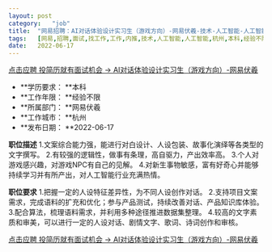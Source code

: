 ```yaml
---
layout:	post
category:	"job"
title:	"网易招聘：AI对话体验设计实习生（游戏方向）-网易伏羲-技术-人工智能-人工智能-杭州本科经验不限"
tags:	[网易,招聘,面试,找工作,工作,内推,技术,人工智能,人工智能,杭州,本科,经验不限]
date:	2022-06-17
---
```


[点击应聘 投简历就有面试机会 -> AI对话体验设计实习生（游戏方向）-网易伏羲](http://mobile.bole.netease.com/bole/boleDetail?id=40958&employeeId=346f03c3cda5f04c&key=all)



- **学历要求： **本科
- **工作年限： **经验不限
- **所属部门： **网易伏羲
- **工作城市： **杭州
- **发布日期： **2022-06-17



**职位描述**
1.文案综合能力强，能进行对白设计、人设包装、故事化演绎等各类型的文字撰写。
2.有较强的逻辑性，做事有条理，高自驱力，产出效率高。
3.个人对游戏感兴趣，对游戏NPC有自己的见解。
4.对新生事物敏感，富有好奇心并能够持续学习并有所产出，对人工智能行业充满热情。



**职位要求**
1.把握一定的人设特征差异性，为不同人设创作对话。
2.支持项目文案需求，完成语料的扩充和优化；参与产品测试，持续改善对话、产品知识库体验。
3.配合算法，梳理语料需求，并利用多种途径推进数据集整理。
4.较高的文字素质和审美，可以进行一定的人设对话、剧情文字、歌词、诗词创作和审核。



[点击应聘 投简历就有面试机会 -> AI对话体验设计实习生（游戏方向）-网易伏羲](http://mobile.bole.netease.com/bole/boleDetail?id=40958&employeeId=346f03c3cda5f04c&key=all)